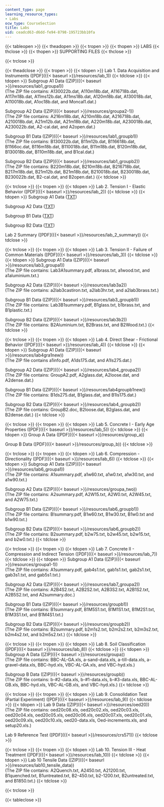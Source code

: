 ```yaml
---
content_type: page
learning_resource_types:
- Labs
ocw_type: CourseSection
title: Labs
uid: ceadcd63-d6dd-fe94-8798-195723bb10fa
---
```


{{< tableopen >}}
{{< theadopen >}}
{{< tropen >}}
{{< thopen >}}
LABS
{{< thclose >}}
{{< thopen >}}
SUPPORTING FILES
{{< thclose >}}

{{< trclose >}}

{{< theadclose >}}
{{< tropen >}}
{{< tdopen >}}
Lab 1. Data Acquisition and Instruments ([PDF]({{< baseurl >}}/resources/lab_1))
{{< tdclose >}}
{{< tdopen >}}
Subgroup A1 Data ([ZIP]({{< baseurl >}}/resources/lab1_groupa1))  
(The ZIP file contains: A130022b.dat, A110m18b.dat, A116718b.dat, A117m18b.dat, A11ms12b.dat, A11ms18b.dat, A120m18b.dat, A130018b.dat, A110018b.dat, A1oc18b.dat, and Moncal1.dat.)  
  
Subgroup A2 Data ([ZIP]({{< baseurl >}}/resources/groupa2-1))  
(The ZIP file contains: A216m18b.dat, A210m18b.dat, A216718b.dat, A210018b.dat, A21m12b.dat, A21m18b.dat, A220m18b.dat, A230018b.dat, A230022b.dat, A2-cal.dat, and A2open.dat.)  
  
Subgroup B1 Data ([ZIP]({{< baseurl >}}/resources/lab1_groupb1))  
(The ZIP file contains: B130022b.dat, B11m12b.dat, B116618b.dat, B1166oc.dat, B116m18b.dat, B110018b.dat, B11m18b.dat, B120m18b.dat, B130018b.dat, B110m18b.dat, and B1cal.dat.)  
  
Subgroup B2 Data ([ZIP]({{< baseurl >}}/resources/lab1_groupb2))  
(The ZIP file contains: B220m18b.dat, B210m18b.dat, B216718b.dat, B217m18b.dat, B21m12b.dat, B21m18b.dat, B210018b.dat, B230018b.dat, B230022b.dat, B2-cal.dat, and B2open.dat.)
{{< tdclose >}}

{{< trclose >}}
{{< tropen >}}
{{< tdopen >}}
Lab 2. Tension I - Elastic Behavior ([PDF]({{< baseurl >}}/resources/lab_2))
{{< tdclose >}}
{{< tdopen >}}
Subgroup A1 Data ([TXT](/courses/civil-and-environmental-engineering/1-103-civil-engineering-materials-laboratory-spring-2004/labs/a1thick.txt))  
  
Subgroup A2 Data ([TXT](/courses/civil-and-environmental-engineering/1-103-civil-engineering-materials-laboratory-spring-2004/labs/a2thin.txt))  
  
Subgroup B1 Data ([TXT](/courses/civil-and-environmental-engineering/1-103-civil-engineering-materials-laboratory-spring-2004/labs/b1long.txt))  
  
Subgroup B2 Data ([TXT](/courses/civil-and-environmental-engineering/1-103-civil-engineering-materials-laboratory-spring-2004/labs/b2std.txt))  
  
Lab 2 Summary ([PDF]({{< baseurl >}}/resources/lab_2_summary))
{{< tdclose >}}

{{< trclose >}}
{{< tropen >}}
{{< tdopen >}}
Lab 3. Tension II - Failure of Common Materials ([PDF]({{< baseurl >}}/resources/lab_3))
{{< tdclose >}}
{{< tdopen >}}
Subgroup A1 Data ([ZIP]({{< baseurl >}}/resources/lab3_groupa1))  
(The ZIP file contains: Lab3A1summary.pdf, a1brass.txt, a1wood.txt, and a1aluminium.txt.)  
  
Subgroup A2 Data ([ZIP]({{< baseurl >}}/resources/lab3a2))  
(The ZIP file contains: a2lab3castiron.txt, a2lab3hr.txt, and a2lab3brass.txt.)  
  
Subgroup B1 Data ([ZIP]({{< baseurl >}}/resources/lab3_groupb1))  
(The ZIP file contains: Lab3B1summary.pdf, B1glass.txt, b1brass.txt, and B1plastic.txt.)  
  
Subgroup B2 Data ([ZIP]({{< baseurl >}}/resources/lab3b2))  
(The ZIP file contains: B2Aluminium.txt, B2Brass.txt, and B2Wood.txt.)
{{< tdclose >}}

{{< trclose >}}
{{< tropen >}}
{{< tdopen >}}
Lab 4. Direct Shear - Frictional Behavior ([PDF]({{< baseurl >}}/resources/lab_4))
{{< tdclose >}}
{{< tdopen >}}
Subgroup A1 Data ([ZIP]({{< baseurl >}}/resources/lab4gra1new))  
(The ZIP file contains a1info.pdf, A1ds175.dat, and A1ls275.dat.)  
  
Subgroup A2 Data ([ZIP]({{< baseurl >}}/resources/lab4_groupa2))  
(The ZIP file contains: GroupA2.pdf, A2glass.dat, A2loose.dat, and A2dense.dat.)  
  
Subgroup B1 Data ([ZIP]({{< baseurl >}}/resources/lab4groupb1new))  
(The ZIP file contains: B1ds275.dat, B1glass.dat, and B1ls175.dat.)  
  
Subgroup B2 Data ([ZIP]({{< baseurl >}}/resources/lab4_groupb2))  
(The ZIP file contains: GroupB2.doc, B2loose.dat, B2glass.dat, and B2dense.dat.)
{{< tdclose >}}

{{< trclose >}}
{{< tropen >}}
{{< tdopen >}}
Lab 5. Concrete I - Early Age Properties ([PDF]({{< baseurl >}}/resources/lab_5))
{{< tdclose >}}
{{< tdopen >}}
Group A Data ([PDF]({{< baseurl >}}/resources/group_a))  
  
Group B Data ([PDF]({{< baseurl >}}/resources/group_b))
{{< tdclose >}}

{{< trclose >}}
{{< tropen >}}
{{< tdopen >}}
Lab 6. Compression - Directionality ([PDF]({{< baseurl >}}/resources/lab_6))
{{< tdclose >}}
{{< tdopen >}}
Subgroup A1 Data ([ZIP]({{< baseurl >}}/resources/lab6_groupa1))  
(The ZIP file contains: A1summary.pdf, a1w60.txt, a1w0.txt, a1w30.txt, and a1w90.txt.)  
  
Subgroup A2 Data ([ZIP]({{< baseurl >}}/resources/groupa_two))  
(The ZIP file contains: A2summary.pdf, A2W15.txt, A2W0.txt, A2W45.txt, and A2W75.txt.)  
  
Subgroup B1 Data ([ZIP]({{< baseurl >}}/resources/lab6_groupb1))  
(The ZIP file contains: B!summary.pdf, B1w60.txt, B1w30.txt, B1w0.txt and b1w90.txt.)  
  
Subgroup B2 Data ([ZIP]({{< baseurl >}}/resources/lab6_groupb2))  
(The ZIP file contains: B2summary.pdf, b2w75.txt, b2w45.txt, b2w15.txt, and b2w0.txt.)
{{< tdclose >}}

{{< trclose >}}
{{< tropen >}}
{{< tdopen >}}
Lab 7. Concrete II - Compression and Indirect Tension ([PDF]({{< baseurl >}}/resources/lab_7))
{{< tdclose >}}
{{< tdopen >}}
Subgroup A1 Data ([ZIP]({{< baseurl >}}/resources/groupa1-1))  
(The ZIP file contains: A1summary.pdf, gab4s1.txt, gab1s1.txt, gab2s1.txt, gab3s1.txt, and gab5s1.txt.)  
  
Subgroup A2 Data ([ZIP]({{< baseurl >}}/resources/lab7_groupa2))  
(The ZIP file contains: A2B4S2.txt, A2B2S2.txt, A2B3S2.txt, A2B1S2.txt, A2B5S2.txt, and A2summary.doc.)  
  
Subgroup B1 Data ([ZIP]({{< baseurl >}}/resources/groupb1))  
(The ZIP file contains: B1summary.pdf, B1M5S1.txt, B1M1S1.txt, B1M2S1.txt, B1M3S1.txt, and B1M4S1.txt.)  
  
Subgroup B2 Data ([ZIP]({{< baseurl >}}/resources/groupb2))  
(The ZIP file contains: B2summary.pdf, b2m1s2.txt, b2m2s2.txt, b2m3s2.txt, b2m4s2.txt, and b2m5s2.txt.)
{{< tdclose >}}

{{< trclose >}}
{{< tropen >}}
{{< tdopen >}}
Lab 8. Soil Classification ([PDF]({{< baseurl >}}/resources/lab_8))
{{< tdclose >}}
{{< tdopen >}}
Subgroup A Data ([ZIP]({{< baseurl >}}/resources/groupa))  
(The ZIP file contains: BBC-AL-GA.xls, a-sand-data.xls, a-till-data.xls, a-gravel-data.xls, BBC-hyd.xls, VBC-AL-GA.xls, and VBC-hyd.xls.)  
  
Subgroup B Data ([ZIP]({{< baseurl >}}/resources/groupb))  
(The ZIP file contains: b-#2-data.xls, b-#1-data.xls, b-#3-data.xls, BBC-AL-GB.xls, BBC-hyd.xls, VBC-AL-GB.xls, and VBC-hyd.xls.)
{{< tdclose >}}

{{< trclose >}}
{{< tropen >}}
{{< tdopen >}}
Lab 9. Consolidation Test (Partial Experiment) ([PDF]({{< baseurl >}}/resources/lab_9))
{{< tdclose >}}
{{< tdopen >}}
Lab 9 Data ([ZIP]({{< baseurl >}}/resources/oed20))  
(The ZIP file contains: oed20c08.xls, oed20c02.xls, oed20c03.xls, oed20c04.xls, oed20c05.xls, oed20c06.xls, oed20c07.xls, oed20c01.xls, oed20c09.xls, oed20c10.xls, oed20-data.xls, Oed-increments.xls, and setup20.xls.)  
  
Lab 9 Reference Test ([PDF]({{< baseurl >}}/resources/crs571))
{{< tdclose >}}

{{< trclose >}}
{{< tropen >}}
{{< tdopen >}}
Lab 10. Tension III - Heat Treatment ([PDF]({{< baseurl >}}/resources/lab_10))
{{< tdclose >}}
{{< tdopen >}}
Lab 10 Tensile Data ([ZIP]({{< baseurl >}}/resources/lab10_tensile_data))  
(The ZIP file contains: A2Quench.txt, A2450.txt, A21200.txt, B1quenched.txt, B1untreated.txt, B2-450.txt, b2-1200.txt, B2untreated.txt, and B1850.txt.)
{{< tdclose >}}

{{< trclose >}}

{{< tableclose >}}
